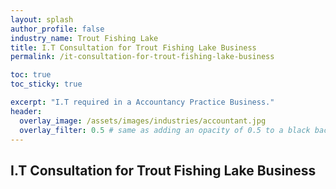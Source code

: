 ```yaml
---
layout: splash 
author_profile: false 
industry_name: Trout Fishing Lake
title: I.T Consultation for Trout Fishing Lake Business
permalink: /it-consultation-for-trout-fishing-lake-business

toc: true
toc_sticky: true

excerpt: "I.T required in a Accountancy Practice Business."
header:
  overlay_image: /assets/images/industries/accountant.jpg
  overlay_filter: 0.5 # same as adding an opacity of 0.5 to a black background
---
```


## I.T Consultation for Trout Fishing Lake Business